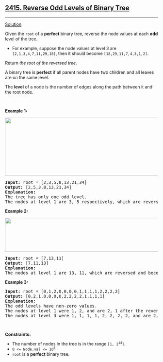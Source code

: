 <h2><a href="https://leetcode.com/problems/reverse-odd-levels-of-binary-tree/">2415. Reverse Odd Levels of Binary Tree</a></h2>
<hr>
<p>
<a href="./reverse_odd_levels_of_binary_tree.cpp">Solution</a>
</p>
<p>Given the <code>root</code> of a <strong>perfect</strong> binary tree, reverse the node values at each <strong>odd</strong> level of the tree.</p>
<ul>
<li>For example, suppose the node values at level 3 are <code>[2,1,3,4,7,11,29,18]</code>, then it should become <code>[18,29,11,7,4,3,1,2]</code>.</li>
</ul>
<p>Return <em>the root of the reversed tree</em>.</p>
<p>A binary tree is <strong>perfect</strong> if all parent nodes have two children and all leaves are on the same level.</p>
<p>The <strong>level</strong> of a node is the number of edges along the path between it and the root node.</p>
<p>&nbsp;</p>
<p><strong>Example 1:</strong></p>
<img alt="" src="https://assets.leetcode.com/uploads/2022/07/28/first_case1.png" style="width: 626px; height: 191px;">
<pre>
<strong>Input:</strong> root = [2,3,5,8,13,21,34]
<strong>Output:</strong> [2,5,3,8,13,21,34]
<strong>Explanation:</strong> 
The tree has only one odd level.
The nodes at level 1 are 3, 5 respectively, which are reversed and become 5, 3.
</pre>
<p><strong>Example 2:</strong></p>
<img alt="" src="https://assets.leetcode.com/uploads/2022/07/28/second_case3.png" style="width: 591px; height: 111px;">
<pre>
<strong>Input:</strong> root = [7,13,11]
<strong>Output:</strong> [7,11,13]
<strong>Explanation:</strong> 
The nodes at level 1 are 13, 11, which are reversed and become 11, 13.
</pre>
<p><strong>Example 3:</strong></p>
<pre>
<strong>Input:</strong> root = [0,1,2,0,0,0,0,1,1,1,1,2,2,2,2]
<strong>Output:</strong> [0,2,1,0,0,0,0,2,2,2,2,1,1,1,1]
<strong>Explanation:</strong> 
The odd levels have non-zero values.
The nodes at level 1 were 1, 2, and are 2, 1 after the reversal.
The nodes at level 3 were 1, 1, 1, 1, 2, 2, 2, 2, and are 2, 2, 2, 2, 1, 1, 1, 1 after the reversal.
</pre>
<p>&nbsp;</p>
<p><strong>Constraints:</strong></p>
<ul>
<li>The number of nodes in the tree is in the range <code>[1, 2<sup>14</sup>]</code>.</li>
<li><code>0 &lt;= Node.val &lt;= 10<sup>5</sup></code></li>
<li><code>root</code> is a <strong>perfect</strong> binary tree.</li>
</ul>
